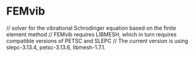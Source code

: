 # FEMvib
// solver for the vibrational Schrodinger equation based on the finite element method
// FEMvib requires LIBMESH, which in turn requires compatible versions of PETSC and SLEPC
// The current version is using slepc-3.13.4, petsc-3.13.6, libmesh-1.7.1.
